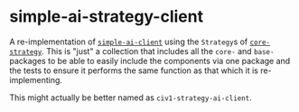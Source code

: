 # simple-ai-strategy-client

A re-implementation of [`simple-ai-client`](https://github.com/civ-clone/simple-ai-client) using the `Strategy`s of
[`core-strategy`](https://github.com/civ-clone/core-strategy). This is "just" a collection that includes all the
`core-` and `base-` packages to be able to easily include the components via one package and the tests to ensure it
performs the same function as that which it is re-implementing.

This might actually be better named as `civ1-strategy-ai-client`.
